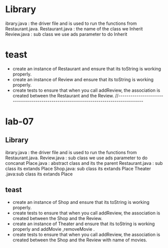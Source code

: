 

# Library
ibrary.java : the driver file and is used to run the functions from Restaurant.java.
Restaurant.java : the name of the class we Inherit
Review.java : sub class we use ads parameter to do Inherit


# teast 
- create an instance of Restaurant and ensure that its toString is working properly.
- create an instance of Review and ensure that its toString is working properly.
- create tests to ensure that when you call addReview, the association is created between the Restaurant and the Review.
//--------------------------------------------------------------------------------------
# lab-07
## Library
ibrary.java : the driver file and is used to run the functions from Restaurant.java.
Review.java : sub class we use ads parameter to do concanat
Place.java  : abstract class and its the parent
Restaurant.java : sub class its extands Place
Shop.java: sub class its extands Place
Theater .java:sub class its extands Place




## teast 
- create an instance of Shop  and ensure that its toString is working properly.
- create tests to ensure that when you call addReview, the association is created between the Shop  and the Review.
-  create an instance of Theater  and ensure that its toString is working properly and addMovie ,removeMovie .
- create tests to ensure that when you call addReview, the association is created between the Shop  and the Review with name of movies.

